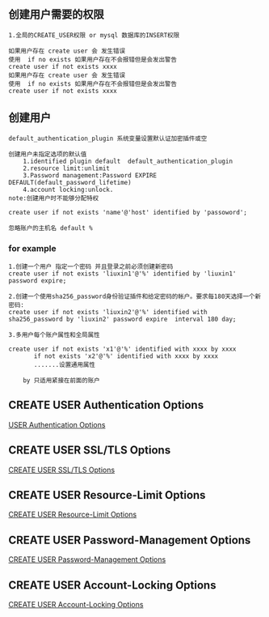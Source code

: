 ## 创建用户需要的权限
```
1.全局的CREATE_USER权限 or mysql 数据库的INSERT权限

如果用户存在 create user 会 发生错误
使用  if no exists 如果用户存在不会报错但是会发出警告
create user if not exists xxxx
如果用户存在 create user 会 发生错误
使用  if no exists 如果用户存在不会报错但是会发出警告
create user if not exists xxxx
```
## 创建用户
```
default_authentication_plugin 系统变量设置默认证加密插件或空

创建用户未指定选项的默认值
    1.identified plugin default  default_authentication_plugin
    2.resource limit:unlimit
    3.Password management:Password EXPIRE DEFAULT(default_password_lifetime)
    4.account locking:unlock.
note:创建用户时不能够分配特权

create user if not exists 'name'@'host' identified by 'passoword';

忽略账户的主机名 default %
```
### for example
```
1.创建一个用户 指定一个密码 并且登录之前必须创建新密码
create user if not exists 'liuxin1'@'%' identified by 'liuxin1'  password expire;

2.创建一个使用sha256_password身份验证插件和给定密码的帐户。要求每180天选择一个新密码:
create user if not exists 'liuxin2'@'%' identified with sha256_password by 'liuxin2' password expire  interval 180 day;

3.多用户每个账户属性和全局属性

create user if not exists 'x1'@'%' identified with xxxx by xxxx
       if not exists 'x2'@'%' identified with xxxx by xxxx 
       .......设置通用属性

    by 只适用紧接在前面的账户

```

## CREATE USER Authentication Options
[USER Authentication Options](./%E7%8E%B0%E6%9C%89%E8%B4%A6%E6%88%B7%E4%BF%AE%E6%94%B9%E8%BA%AB%E4%BB%BD%E9%AA%8C%E8%AF%81.md)

## CREATE USER SSL/TLS Options 
[CREATE USER SSL/TLS Options](./%E7%8E%B0%E6%9C%89%E8%B4%A6%E6%88%B7%E4%BF%AE%E6%94%B9%E8%BA%AB%E4%BB%BD%E9%AA%8C%E8%AF%81.md)
## CREATE USER Resource-Limit Options
[CREATE USER Resource-Limit Options](./%E7%8E%B0%E6%9C%89%E8%B4%A6%E6%88%B7%E4%BF%AE%E6%94%B9%E8%BA%AB%E4%BB%BD%E9%AA%8C%E8%AF%81.md)
## CREATE USER Password-Management Options 
[CREATE USER Password-Management Options ](./%E7%8E%B0%E6%9C%89%E8%B4%A6%E6%88%B7%E4%BF%AE%E6%94%B9%E8%BA%AB%E4%BB%BD%E9%AA%8C%E8%AF%81.md)
## CREATE USER Account-Locking Options
[CREATE USER Account-Locking Options](./%E7%8E%B0%E6%9C%89%E8%B4%A6%E6%88%B7%E4%BF%AE%E6%94%B9%E8%BA%AB%E4%BB%BD%E9%AA%8C%E8%AF%81.md)